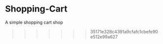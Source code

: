 # Shopping-Cart

A simple shopping cart shop

> > > > > > > 35171e328c4391a9cfafc1cbefe90e512e99a627
